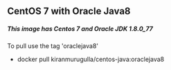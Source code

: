 ## CentOS 7 with Oracle Java8
##### This image has Centos 7 and Oracle JDK 1.8.0_77
To pull use the tag 'oraclejava8'
* docker pull kiranmurugulla/centos-java:oraclejava8
